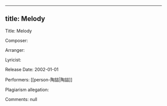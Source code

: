 
---
title: Melody
---
Title: Melody

Composer: 

Arranger: 

Lyricist: 

Release Date: 2002-01-01

Performers: [[person-陶喆|陶喆]]

Plagiarism allegation:


Comments:
null
